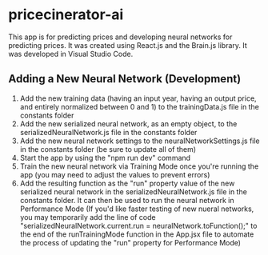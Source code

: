 # pricecinerator-ai

This app is for predicting prices and developing neural networks for predicting prices. It was created using React.js and the Brain.js library. It was developed in Visual Studio Code.

## Adding a New Neural Network (Development)

1. Add the new training data (having an input year, having an output price, and entirely normalized between 0 and 1) to the trainingData.js file in the constants folder
2. Add the new serialized neural network, as an empty object, to the serializedNeuralNetwork.js file in the constants folder
3. Add the new neural network settings to the neuralNetworkSettings.js file in the constants folder (be sure to update all of them)
4. Start the app by using the "npm run dev" command
5. Train the new neural network via Training Mode once you're running the app (you may need to adjust the values to prevent errors)
6. Add the resulting function as the "run" property value of the new serialized neural network in the serializedNeuralNetwork.js file in the constants folder. It can then be used to run the neural network in Performance Mode (If you'd like faster testing of new nueral networks, you may temporarily add the line of code "serializedNeuralNetwork.current.run = neuralNetwork.toFunction();" to the end of the runTrainingMode function in the App.jsx file to automate the process of updating the "run" property for Performance Mode)
